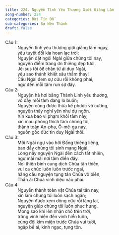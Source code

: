 ```yaml
---
title: 224. Nguyền Tình Yêu Thượng Giới Giáng Lâm
song-number: 224
categories: Đời Tín Đồ
sub-categories: Sự Nên Thánh
draft: false
---
```

<dl><dt>Câu 1:</dt><dd data-verse="1">Nguyền tình yêu thượng giới giáng lâm ngay, <br/>yêu tuyệt đối kia hoan lạc trời; <br/>Nguyện đặt ngôi Ngài giữa chúng tôi nay, <br/>nguyện điểm trang ơn thiêng đẹp tươi. <br/>Jê-sus tôi ôi! chân từ ái duy Ngài, <br/>yêu sao thánh khiết sâu thẳm thay! <br/>Cầu Ngài đem sự cứu rỗi không phai, <br/>ngự đến mỗi tâm run sợ đây. </dd><dt>Câu 2:</dt><dd data-verse="2">Nguyện hà hơi bằng Thánh Linh yêu thương, <br/>vô đầy mỗi tâm đang lo buồn; <br/>Nguyện cùng được thừa kế phước vô cương, <br/>nguyện thảy nghỉ yên như dự ngôn. <br/>Xin xua bao vi phạm khỏi tâm này, <br/>xin mau phóng thích tâm chúng tôi, <br/>thành toàn An-pha, Ô-mê-ga nay, <br/>nguồn gốc đức tin duy Ngài thôi. </dd><dt>Câu 3:</dt><dd data-verse="3">Mời Ngài ngự vào hỡi Đấng thiêng liêng, <br/>ban đầy chúng tôi sinh mạng Ngài. <br/>Lòng nầy nguyện Ngài đến cách tất nhiên, <br/>ngự mãi mãi nơi tâm điền đây. <br/>Nơi thiên binh cung dịch Chúa tận thiền, <br/>vui ca chúc luôn luôn trước ngai, <br/>hằng cầu nguyện tụng tán Chúa vô biên, <br/>Thần ái Chúa vinh diệu nào phai. </dd><dt>Câu 4:</dt><dd data-verse="4">Nguyền thành toàn vật Chúa tái tân nay, <br/>xin làm chúng tôi luôn sạch ngần; <br/>Nguyện được xem dòng cứu rỗi láng lai, <br/>nguyện giúp chúng tôi luôn phục hưng. <br/>Mong sao khi lên nhận chỗ trên trời, <br/>trông vinh hiển đến vinh hiển luôn, <br/>cùng đội kim miện trước Chúa vui tươi, <br/>ngập bể ái, kinh ngạc, tụng tôn. </dd></dl>